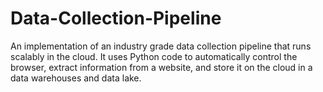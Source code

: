 # Data-Collection-Pipeline
An implementation of an industry grade data collection pipeline that runs scalably in the cloud. It uses Python code to automatically control the browser, extract information from a website, and store it on the cloud in a data warehouses and data lake.

